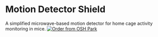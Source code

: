 # Motion Detector Shield
A simplified microwave-based motion detector for home cage activity monitoring in mice.
<a href="https://oshpark.com/shared_projects/rqF87nvL"><img src="https://oshpark.com/assets/badge-5b7ec47045b78aef6eb9d83b3bac6b1920de805e9a0c227658eac6e19a045b9c.png" alt="Order from OSH Park"></img></a>

